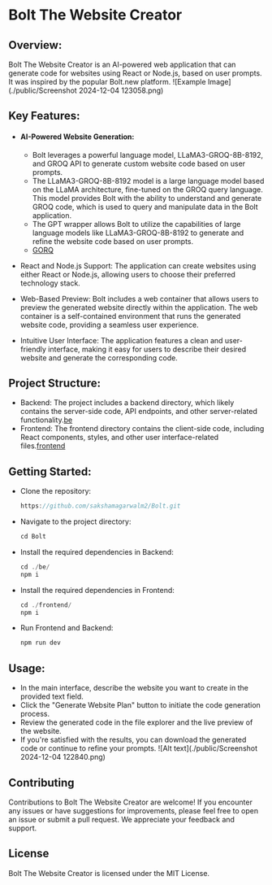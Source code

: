 # Bolt The Website Creator
## Overview:
Bolt The Website Creator is an AI-powered web application that can generate code for websites using React or Node.js, based on user prompts. It was inspired by the popular Bolt.new platform.
![Example Image](./public/Screenshot 2024-12-04 123058.png)

## Key Features:
- #### AI-Powered Website Generation:
  *  Bolt leverages a powerful language model, LLaMA3-GROQ-8B-8192, and GROQ API to generate custom website code based on user prompts.
  * The LLaMA3-GROQ-8B-8192 model is a large language model based on the LLaMA architecture, fine-tuned on the GROQ query language. This model provides Bolt with the ability to understand and generate GROQ code, which is used to query and manipulate data in the Bolt application.
  * The GPT wrapper allows Bolt to utilize the capabilities of large language models like LLaMA3-GROQ-8B-8192 to generate and refine the website code based on user prompts.
  * [GORQ](https://groq.com/)

 - React and Node.js Support: The application can create websites using either React or Node.js, allowing users to choose their preferred technology stack.
 - Web-Based Preview: Bolt includes a web container that allows users to preview the generated website directly within the application. The web container is a self-contained environment that runs the generated website code, providing a seamless user experience.
 - Intuitive User Interface: The application features a clean and user-friendly interface, making it easy for users to describe their desired website and generate the corresponding code.

## Project Structure:
- Backend: The project includes a backend directory, which likely contains the server-side code, API endpoints, and other server-related functionality.[be](be)
- Frontend: The frontend directory contains the client-side code, including React components, styles, and other user interface-related files.[frontend](frontend)

## Getting Started:
- Clone the repository:
  ```javascript
  https://github.com/sakshamagarwalm2/Bolt.git
- Navigate to the project directory:
  ```javascript
  cd Bolt
- Install the required dependencies in Backend:
  ```javascript
  cd ./be/
  npm i
- Install the required dependencies in Frontend:
  ```javascript
  cd ./frontend/
  npm i
 - Run Frontend and Backend:
   ```javascript
   npm run dev

## Usage:
- In the main interface, describe the website you want to create in the provided text field.
- Click the "Generate Website Plan" button to initiate the code generation process.
- Review the generated code in the file explorer and the live preview of the website.
- If you're satisfied with the results, you can download the generated code or continue to refine your prompts.
![Alt text](./public/Screenshot 2024-12-04 122840.png)
## Contributing
Contributions to Bolt The Website Creator are welcome! If you encounter any issues or have suggestions for improvements, please feel free to open an issue or submit a pull request. We appreciate your feedback and support.
## License
Bolt The Website Creator is licensed under the MIT License.
